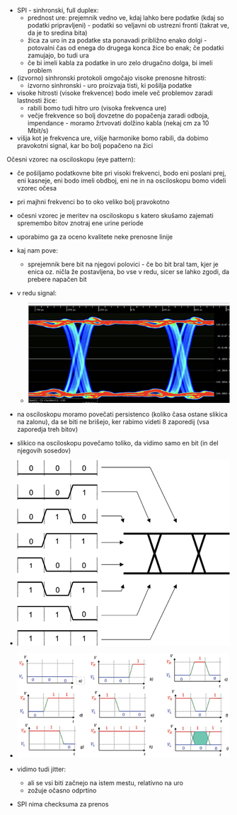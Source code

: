 - SPI - sinhronski, full duplex:
	- prednost ure: prejemnik vedno ve, kdaj lahko bere podatke (kdaj so podatki pripravljeni) - podatki so veljavni ob ustrezni fronti (takrat ve, da je to sredina bita)
	- žica za uro in za podatke sta ponavadi približno enako dolgi - potovalni čas od enega do drugega konca žice bo enak; če podatki zamujajo, bo tudi ura
	- če bi imeli kabla za podatke in uro zelo drugačno dolga, bi imeli problem
- (izvorno) sinhronski protokoli omgočajo visoke prenosne hitrosti:
	- izvorno sinhronski - uro proizvaja tisti, ki pošilja podatke
- visoke hitrosti (visoke frekvence) bodo imele več problemov zaradi lastnosti žice:
	- rabili bomo tudi hitro uro (visoka frekvenca ure)
	- večje frekvence so bolj dovzetne do popačenja zaradi odboja, impendance - moramo žrtvovati dolžino kabla (nekaj cm za 10 Mbit/s)
- višja kot je frekvenca ure, višje harmonike bomo rabili, da dobimo pravokotni signal, kar bo bolj popačeno na žici

Očesni vzorec na osciloskopu (eye pattern):
- če pošiljamo podatkovne bite pri visoki frekvenci, bodo eni poslani prej, eni kasneje, eni bodo imeli obdboj, eni ne in na osciloskopu bomo videli vzorec očesa
- pri majhni frekvenci bo to oko veliko bolj pravokotno
- očesni vzorec je meritev na osciloskopu s katero skušamo zajemati spremembo bitov znotraj ene urine periode
- uporabimo ga za oceno kvalitete neke prenosne linije
- kaj nam pove:
	- sprejemnik bere bit na njegovi polovici - če bo bit bral tam, kjer je enica oz. ničla že postavljena, bo vse v redu, sicer se lahko zgodi, da prebere napačen bit
- v redu signal:
	- ![400](../../Images3/Pasted%20image%2020250506164711.png)
- na osciloskopu moramo povečati persistenco (koliko časa ostane slikica na zalonu), da se biti ne brišejo, ker rabimo videti 8 zaporedij (vsa zaporedja treh bitov)
- slikico na osciloskopu povečamo toliko, da vidimo samo en bit (in del njegovih sosedov)
- ![400](../../Images3/Pasted%20image%2020250506165533.png)
- ![500](../../Images3/Pasted%20image%2020250506165603.png)
- vidimo tudi jitter:
	- ali se vsi biti začnejo na istem mestu, relativno na uro
	- zožuje očasno odprtino

- SPI nima checksuma za prenos